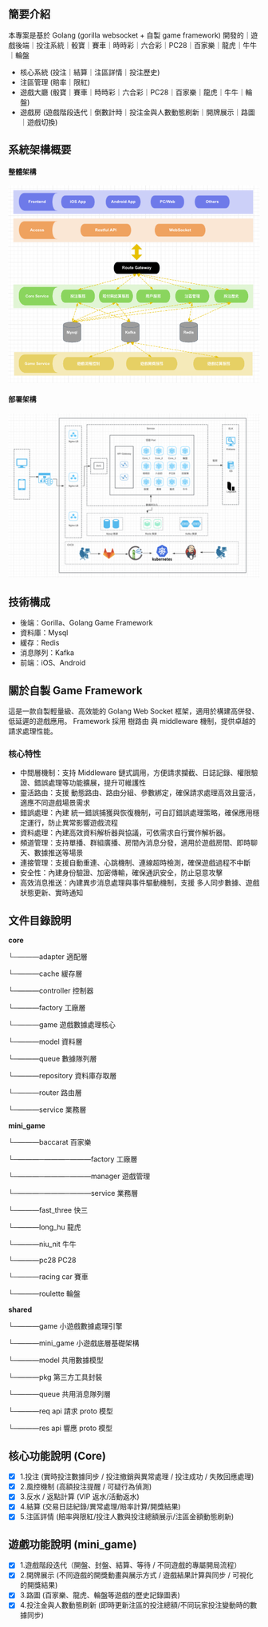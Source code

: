 ## 簡要介紹
本專案是基於 Golang (gorilla websocket + 自製 game framework) 開發的｜遊戲後端｜投注系統｜骰寶｜賽車｜時時彩｜六合彩｜PC28｜百家樂｜龍虎｜牛牛｜輪盤
- 核心系統 (投注｜結算｜注區詳情｜投注歷史)
- 注區管理 (賠率｜限紅)
- 遊戲大廳 (骰寶｜賽車｜時時彩｜六合彩｜PC28｜百家樂｜龍虎｜牛牛｜輪盤)
- 遊戲房 (遊戲階段迭代｜倒數計時｜投注金與人數動態刷新｜開牌展示｜路圖｜遊戲切換)

## 系統架構概要
#### 整體架構
![image_1.png](doc/images/image_1.png)
#### 部署架構
![image_2.png](doc/images/image_2.png)

## 技術構成
- 後端：Gorilla、Golang Game Framework
- 資料庫：Mysql
- 緩存：Redis
- 消息隊列：Kafka
- 前端：iOS、Android

## 關於自製 Game Framework
這是一款自製輕量級、高效能的 Golang Web Socket 框架，適用於構建高併發、低延遲的遊戲應用。
Framework 採用 樹路由 與 middleware 機制，提供卓越的請求處理性能。
### 核心特性
- 中間層機制：支持 Middleware 鏈式調用，方便請求攔截、日誌記錄、權限驗證、錯誤處理等功能擴展，提升可維護性
- 靈活路由：支援 動態路由、路由分組、參數綁定，確保請求處理高效且靈活，適應不同遊戲場景需求
- 錯誤處理：內建 統一錯誤捕獲與恢復機制，可自訂錯誤處理策略，確保應用穩定運行，防止異常影響遊戲流程
- 資料處理：內建高效資料解析器與協議，可依需求自行實作解析器。
- 頻道管理：支持單播、群組廣播、房間內消息分發，適用於遊戲房間、即時聊天、數據推送等場景
- 連接管理：支援自動重連、心跳機制、連線超時檢測，確保遊戲過程不中斷
- 安全性：內建身份驗證、加密傳輸，確保通訊安全，防止惡意攻擊
- 高效消息推送：內建異步消息處理與事件驅動機制，支援 多人同步數據、遊戲狀態更新、實時通知

## 文件目錄說明
**core**

└─———adapter   適配層

└─———cache   緩存層

└─———controller   控制器

└─———factory   工廠層

└─———game    遊戲數據處理核心

└─———model   資料層

└─———queue   數據隊列層

└─———repository   資料庫存取層

└─———router   路由層

└─———service   業務層

**mini_game**

└─———baccarat   百家樂

└─———─———─———factory   工廠層

└─———─———─———manager   遊戲管理

└─———─———─———service   業務層

└─———fast_three   快三

└─———long_hu   龍虎

└─———niu_nit   牛牛

└─———pc28   PC28

└─———racing car   賽車

└─———roulette   輪盤

**shared**

└─———game   小遊戲數據處理引擎

└─———mini_game   小遊戲底層基礎架構

└─———model   共用數據模型

└─———pkg   第三方工具封裝

└─———queue   共用消息隊列層

└─———req   api 請求 proto 模型

└─———res   api 響應 proto 模型

## 核心功能說明 (Core)

- [x] 1.投注 (實時投注數據同步 / 投注撤銷與異常處理 / 投注成功 / 失敗回應處理)
- [x] 2.風控機制 (高額投注提醒 / 可疑行為偵測)
- [X] 3.反水 / 返點計算 (VIP 返水/活動返水)
- [X] 4.結算 (交易日誌紀錄/異常處理/賠率計算/開獎結果)
- [X] 5.注區詳情 (賠率與限紅/投注人數與投注總額展示/注區金額動態刷新)

## 遊戲功能說明 (mini_game)

- [x] 1.遊戲階段迭代（開盤、封盤、結算、等待 / 不同遊戲的專屬開局流程）
- [X] 2.開牌展示 (不同遊戲的開獎動畫與展示方式 / 遊戲結果計算與同步 / 可視化的開獎結果)
- [X] 3.路圖 (百家樂、龍虎、輪盤等遊戲的歷史記錄圖表)
- [X] 4.投注金與人數動態刷新 (即時更新注區的投注總額/不同玩家投注變動時的數據同步)